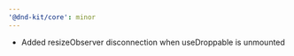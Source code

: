 ```yaml
---
'@dnd-kit/core': minor
---
```


- Added resizeObserver disconnection when useDroppable is unmounted
